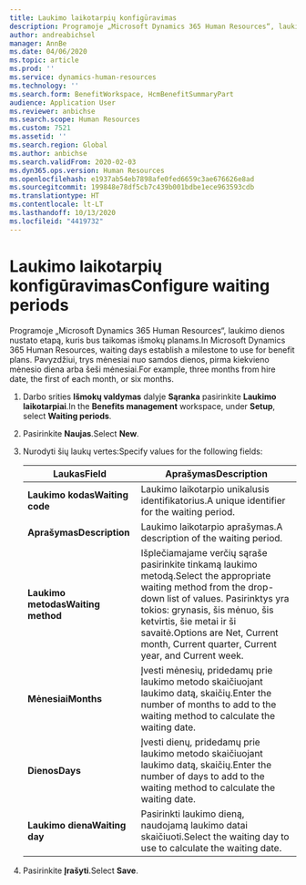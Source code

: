 ```yaml
---
title: Laukimo laikotarpių konfigūravimas
description: Programoje „Microsoft Dynamics 365 Human Resources“, laukimo dienos nustato etapą, kuris bus taikomas išmokų planams.
author: andreabichsel
manager: AnnBe
ms.date: 04/06/2020
ms.topic: article
ms.prod: ''
ms.service: dynamics-human-resources
ms.technology: ''
ms.search.form: BenefitWorkspace, HcmBenefitSummaryPart
audience: Application User
ms.reviewer: anbichse
ms.search.scope: Human Resources
ms.custom: 7521
ms.assetid: ''
ms.search.region: Global
ms.author: anbichse
ms.search.validFrom: 2020-02-03
ms.dyn365.ops.version: Human Resources
ms.openlocfilehash: e1937ab54eb7898afe0fed6659c3ae676626e8ad
ms.sourcegitcommit: 199848e78df5cb7c439b001bdbe1ece963593cdb
ms.translationtype: HT
ms.contentlocale: lt-LT
ms.lasthandoff: 10/13/2020
ms.locfileid: "4419732"
---
```

# <a name="configure-waiting-periods"></a><span data-ttu-id="8f21f-103">Laukimo laikotarpių konfigūravimas</span><span class="sxs-lookup"><span data-stu-id="8f21f-103">Configure waiting periods</span></span>

<span data-ttu-id="8f21f-104">Programoje „Microsoft Dynamics 365 Human Resources“, laukimo dienos nustato etapą, kuris bus taikomas išmokų planams.</span><span class="sxs-lookup"><span data-stu-id="8f21f-104">In Microsoft Dynamics 365 Human Resources, waiting days establish a milestone to use for benefit plans.</span></span> <span data-ttu-id="8f21f-105">Pavyzdžiui, trys mėnesiai nuo samdos dienos, pirma kiekvieno mėnesio diena arba šeši mėnesiai.</span><span class="sxs-lookup"><span data-stu-id="8f21f-105">For example, three months from hire date, the first of each month, or six months.</span></span>   

1. <span data-ttu-id="8f21f-106">Darbo srities **Išmokų valdymas** dalyje **Sąranka** pasirinkite **Laukimo laikotarpiai**.</span><span class="sxs-lookup"><span data-stu-id="8f21f-106">In the **Benefits management** workspace, under **Setup**, select **Waiting periods**.</span></span>

2. <span data-ttu-id="8f21f-107">Pasirinkite **Naujas**.</span><span class="sxs-lookup"><span data-stu-id="8f21f-107">Select **New**.</span></span>

3. <span data-ttu-id="8f21f-108">Nurodyti šių laukų vertes:</span><span class="sxs-lookup"><span data-stu-id="8f21f-108">Specify values for the following fields:</span></span>

   | <span data-ttu-id="8f21f-109">Laukas</span><span class="sxs-lookup"><span data-stu-id="8f21f-109">Field</span></span> | <span data-ttu-id="8f21f-110">Aprašymas</span><span class="sxs-lookup"><span data-stu-id="8f21f-110">Description</span></span> |
   | --- | --- |
   | <span data-ttu-id="8f21f-111">**Laukimo kodas**</span><span class="sxs-lookup"><span data-stu-id="8f21f-111">**Waiting code**</span></span> | <span data-ttu-id="8f21f-112">Laukimo laikotarpio unikalusis identifikatorius.</span><span class="sxs-lookup"><span data-stu-id="8f21f-112">A unique identifier for the waiting period.</span></span> |
   | <span data-ttu-id="8f21f-113">**Aprašymas**</span><span class="sxs-lookup"><span data-stu-id="8f21f-113">**Description**</span></span> | <span data-ttu-id="8f21f-114">Laukimo laikotarpio aprašymas.</span><span class="sxs-lookup"><span data-stu-id="8f21f-114">A description of the waiting period.</span></span> |
   | <span data-ttu-id="8f21f-115">**Laukimo metodas**</span><span class="sxs-lookup"><span data-stu-id="8f21f-115">**Waiting method**</span></span> | <span data-ttu-id="8f21f-116">Išplečiamajame verčių sąraše pasirinkite tinkamą laukimo metodą.</span><span class="sxs-lookup"><span data-stu-id="8f21f-116">Select the appropriate waiting method from the drop-down list of values.</span></span> <span data-ttu-id="8f21f-117">Pasirinktys yra tokios: grynasis, šis mėnuo, šis ketvirtis, šie metai ir ši savaitė.</span><span class="sxs-lookup"><span data-stu-id="8f21f-117">Options are Net, Current month, Current quarter, Current year, and Current week.</span></span> |
   | <span data-ttu-id="8f21f-118">**Mėnesiai**</span><span class="sxs-lookup"><span data-stu-id="8f21f-118">**Months**</span></span> | <span data-ttu-id="8f21f-119">Įvesti mėnesių, pridedamų prie laukimo metodo skaičiuojant laukimo datą, skaičių.</span><span class="sxs-lookup"><span data-stu-id="8f21f-119">Enter the number of months to add to the waiting method to calculate the waiting date.</span></span> |
   | <span data-ttu-id="8f21f-120">**Dienos**</span><span class="sxs-lookup"><span data-stu-id="8f21f-120">**Days**</span></span> | <span data-ttu-id="8f21f-121">Įvesti dienų, pridedamų prie laukimo metodo skaičiuojant laukimo datą, skaičių.</span><span class="sxs-lookup"><span data-stu-id="8f21f-121">Enter the number of days to add to the waiting method to calculate the waiting date.</span></span> |
   | <span data-ttu-id="8f21f-122">**Laukimo diena**</span><span class="sxs-lookup"><span data-stu-id="8f21f-122">**Waiting day**</span></span> | <span data-ttu-id="8f21f-123">Pasirinkti laukimo dieną, naudojamą laukimo datai skaičiuoti.</span><span class="sxs-lookup"><span data-stu-id="8f21f-123">Select the waiting day to use to calculate the waiting date.</span></span> |

4. <span data-ttu-id="8f21f-124">Pasirinkite **Įrašyti**.</span><span class="sxs-lookup"><span data-stu-id="8f21f-124">Select **Save**.</span></span>
